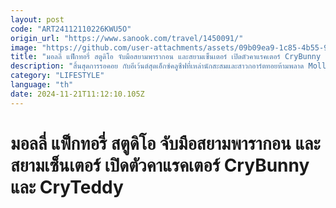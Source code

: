 ```yaml
---
layout: post
code: "ART24112110226KWU5O"
origin_url: "https://www.sanook.com/travel/1450091/"
image: "https://github.com/user-attachments/assets/09b09ea9-1c85-4b55-9fd3-deb482648d04"
title: "มอลลี่ แฟ็กทอรี่ สตูดิโอ จับมือสยามพารากอน และสยามเซ็นเตอร์ เปิดตัวคาแรคเตอร์ CryBunny และ CryTeddy"
description: "สิ้นสุดการรอคอย กับอีเว้นต์สุดเอ็กซ์คลูซีฟที่เหล่านักสะสมและสาวกอาร์ตทอยห้ามพลาด Molly Factory Studio"
category: "LIFESTYLE"
language: "th"
date: 2024-11-21T11:12:10.105Z
---
```


# มอลลี่ แฟ็กทอรี่ สตูดิโอ จับมือสยามพารากอน และสยามเซ็นเตอร์ เปิดตัวคาแรคเตอร์ CryBunny และ CryTeddy